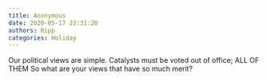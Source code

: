 ```yaml
---
title: Anonymous
date: 2020-05-17 22:31:20
authors: Ripp
categories: Holiday
---
```


 Our political views are simple.   Catalysts must be voted out of office; ALL OF THEM
So what are your views that have so much merit?